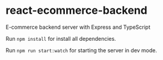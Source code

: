# react-ecommerce-backend
E-commerce backend server with Express and TypeScript

Run `npm install` for install all dependencies.

Run `npm run start:watch` for starting the server in dev mode.
